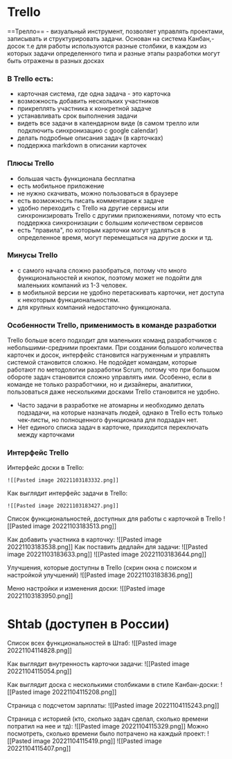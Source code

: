 # Trello
==Трелло== - визуальный инструмент, позволяет управлять проектами, записывать и структурировать задачи. Основан на система Канбан,-досок т.е для работы используются разные столбики, в каждом из которых задачи определенного типа и разные этапы разработки могут быть отражены в разных досках
### В Trello есть:
- карточная система, где одна задача - это карточка
- возможность добавить нескольких участников
- прикреплять участника к конкретной задаче
- устанавливать срок выполнения задачи
- видеть все задачи в календарном виде (в самом трелло или подключить синхронизацию с google calendar)
- делать подробные описания задач (в карточках)
- поддержка markdown в описании карточек
### Плюсы Trello
- большая часть функционала бесплатна
- есть мобильное приложение
- не нужно скачивать, можно пользоваться в браузере
- есть возможность писать комментарии к задаче
- удобно переходить с Trello на другие сервисы или синхронизировать Trello с другими приложениями, потому что есть поддержка синхронизации с большим количеством сервисов
- есть "правила", по которым карточки могут удаляться в определенное время, могут перемещаться на другие доски и тд.

### Минусы Trello
- с самого начала сложно разобраться, потому что много функциональностей и кнопок, поэтому может не подойти для маленьких компаний из 1-3 человек.
- в мобильной версии не удобно перетаскивать карточки, нет доступа к некоторым функциональностям.
- для крупных компаний недостаточно функционала.

### Особенности Trello, применимость в команде разработки
Trello больше всего подходит для маленьких команд разработчиков с небольшими-средними проектами. При создании большого количества карточек и досок, интерфейс становится нагруженным и управлять системой становится сложно. Не подойдет командам, которые работают по методологии разработки Scrum, потому что при большом обороте задач становится сложно управлять ими. Особенно, если в команде не только разработчики, но и дизайнеры, аналитики, пользоваться даже несколькими досками Trello становится не удобно.
- Часто задачи в разработке не атомарны и необходимо делать подзадачи, на которые назначать людей, однако в Trello есть только чек-листы, но полноценного функционала для подзадач нет.
- Нет единого списка задач в карточке, приходится переключать между карточками

### Интерфейс Trello
Интерфейс доски в Trello:

	![[Pasted image 20221103183332.png]]
Как выглядит интерфейс задачи в Trello:

	![[Pasted image 20221103183427.png]]

Список функциональностей, доступных для работы с карточкой в Trello 
	![[Pasted image 20221103183513.png]]

Как добавить участника в карточку:
![[Pasted image 20221103183538.png]]
Как поставить дедлайн для задачи:
![[Pasted image 20221103183633.png]]
![[Pasted image 20221103183644.png]]

Улучшения, которые доступны в Trello (скрин окна с поиском и настройкой улучшений)
![[Pasted image 20221103183836.png]]

Меню настройки и изменения доски:
![[Pasted image 20221103183950.png]]

# Shtab (доступен в России)


Список всех функциональностей в Штаб:
![[Pasted image 20221104114828.png]]

Как выглядит внутренность карточки задачи:
![[Pasted image 20221104115054.png]]

Как выглядит доска с несколькими столбиками в стиле Канбан-доски:
![[Pasted image 20221104115208.png]]

Страница с подсчетом зарплаты:
![[Pasted image 20221104115243.png]]

Страница с историей (кто, сколько задач сделал, сколько времени потратил на нее и тд):
![[Pasted image 20221104115329.png]]
Можно посмотреть, сколько времени было потрачено на каждый проект:
![[Pasted image 20221104115419.png]]
![[Pasted image 20221104115407.png]]